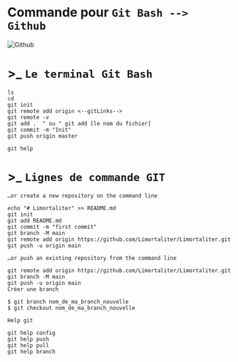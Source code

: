 # Commande pour ```Git Bash --> Github```
![Github](https://1000logos.net/wp-content/uploads/2018/11/GitHub-logo.jpg "GitHub"
)
# &gt;_  ```Le terminal Git Bash```
```
ls
cd
git init
git remote add origin <--gitLinks-->
git remote -v
git add .  " ou " git add [le nom du fichier]
git commit -m "Init"
git push origin master

git help
 ```
 
# &gt;_  ```Lignes de commande GIT```

```
…or create a new repository on the command line

echo "# Limortaliter" >> README.md
git init
git add README.md
git commit -m "first commit"
git branch -M main
git remote add origin https://github.com/Limortaliter/Limortaliter.git
git push -u origin main

…or push an existing repository from the command line

git remote add origin https://github.com/Limortaliter/Limortaliter.git
git branch -M main
git push -u origin main
Créer une branch

$ git branch nom_de_ma_branch_nouvelle
$ git checkout nom_de_ma_branch_nouvelle

Help git

git help config
git help push
git help pull
git help branch
```
